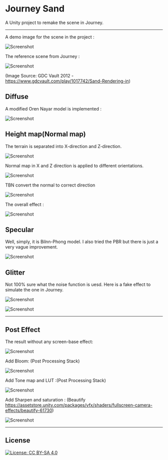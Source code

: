 # Journey Sand
A Unity project to remake the scene in Journey.

********

A demo image for the scene in the project :

![Screenshot](Images/Title2.jpg)

The reference scene from Journey :

![Screenshot](Images/ReferenceImg.jpg)

(Image Source: GDC Vault 2012 - https://www.gdcvault.com/play/1017742/Sand-Rendering-in)

## Diffuse

A modified Oren Nayar model is implemented :

![Screenshot](Images/Diffuse.jpg)

## Height map(Normal map)

The terrain is separated into X-direction and Z-direction.

![Screenshot](Images/NormalXZ.jpg)

Normal map in X and Z direction is applied to different orientations.

![Screenshot](Images/NormalXZSmooth.jpg)

TBN convert the normal to correct direction

![Screenshot](Images/NormalDetail.jpg)

The overall effect :

![Screenshot](Images/Normal.jpg)

## Specular

Well, simply, it is Bilnn-Phong model. I also tried the PBR but there is just a very vague improvement.

![Screenshot](Images/Specular.jpg)

## Glitter

Not 100% sure what the noise function is uesd. Here is a fake effect to simulate the one in Journey.

![Screenshot](Images/Glitter.jpg)

![Screenshot](Images/GlitterEffect.jpg)

******

## Post Effect

The result without any screen-base effect:

![Screenshot](Images/Post1.jpg)

Add Bloom: (Post Processing Stack)

![Screenshot](Images/Post2.jpg)

Add Tone map and LUT :(Post Processing Stack)

![Screenshot](Images/Post3.jpg)

Add Sharpen and saturation : (Beautify https://assetstore.unity.com/packages/vfx/shaders/fullscreen-camera-effects/beautify-61730)

![Screenshot](Images/Post4.jpg)

******

## License

[![License: CC BY-SA 4.0](https://img.shields.io/badge/License-CC%20BY--SA%204.0-lightgrey.svg)](https://creativecommons.org/licenses/by-sa/4.0/)
